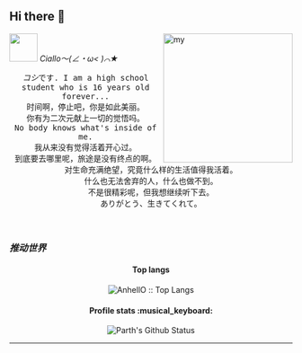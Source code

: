 ## Hi there 👋

<img src="https://raw.githubusercontent.com/alexnaiman/alexnaiman/master/resources/welcomeglitch.gif" width="50px" /> <em>Ciallo～(∠・ω< )⌒★</em>
<img align='right' src="https://s2.loli.net/2025/01/10/EVWxpvYIseLuPln.gif" width="230" alt="my">
<p align="center" >
  <samp>
    <em>コシ</em>です. I am a high school student who is 16 years old forever... 
  <br/> 时间啊，停止吧，你是如此美丽。
    <br/> 你有为二次元献上一切的觉悟吗。
      <br/> No body knows what's inside of me.
          <br/> 我从来没有觉得活着开心过。
            <br/> 到底要去哪里呢，旅途是没有终点的啊。
              <br/> 对生命充满绝望，究竟什么样的生活值得我活着。
                <br/> 什么也无法舍弃的人，什么也做不到。
                  <br/> 不是很精彩呢，但我想继续听下去。
                     <br/> ありがとう、生きてくれて。
  </samp>
  <br/>
  <br/>
  <br/>
</p>

### <hd align="center"><em>推动世界</em></hd>
<h4 align="center">Top langs</h4>

<p align="center"><img src="https://github-readme-stats.vercel.app/api/top-langs/?username=koshistar&langs_count=10&theme=tokyonight&layout=compact" alt="AnhellO :: Top Langs" /></p>

<h4 align="center">Profile stats :musical_keyboard:</h4>
<div align = "center">

![Parth's Github Status](https://github-readme-stats.vercel.app/api?username=koshistar&show_icons=true&title_color=3793c4&icon_color=ffbb00&text_color=ffffff&bg_color=000000)

<hr>

</div>
<!--
**koshistar/koshistar** is a ✨ _special_ ✨ repository because its `README.md` (this file) appears on your GitHub profile.

Here are some ideas to get you started:

- 🔭 I’m currently working on ...
- 🌱 I’m currently learning ...
- 👯 I’m looking to collaborate on ...
- 🤔 I’m looking for help with ...
- 💬 Ask me about ...
- 📫 How to reach me: ...
- 😄 Pronouns: ...
- ⚡ Fun fact: ...
-->
